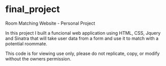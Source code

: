 # final_project
Room Matching Website - Personal Project

In this project I built a funcional web application using HTML, CSS, Jquery and Sinatra that will take user data from a form and use it to match with a potential roommate.

This code is for viewing use only, please do not replicate, copy, or modify without the owners permission.
